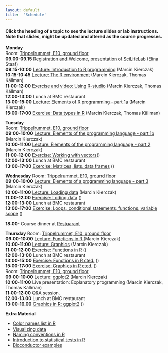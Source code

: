 ```yaml
---
layout: default
title:  'Schedule'
---
```


#### Click the heading of a topic to see the lecture slides or lab instructions. Note that slides, might be updated and altered as the course progresses.

**Monday**  
Room: [Trippelrummet, E10, ground floor](files/bmc_map.jpg)   
**09.00-09.15** [Registration and Welcome, presentation of SciLifeLab]() (Elina Staaf)  
**09:15-10:00** [Lecture: Introduction to R programming]() (Marcin Kierczak)  
**10:15-10:45** [Lecture: The R environment]() (Marcin Kierczak, Thomas Källman)  
**11:00-12:00** [Exercise and video: Using R-studio]() (Marcin Kierczak, Thomas Källman)  
**12:00-13:00** Lunch at BMC restaurant  
**13:00-15:00** [Lecture: Elements of R programming - part 1a]() (Marcin Kierczak)  
**15:00-17:00** [Exercise: Data types in R]() (Marcin Kierczak, Thomas Källman)  

**Tuesday**  
Room: [Trippelrummet, E10, ground floor](files/bmc_map.jpg)  
**09:00-10:00** [Lecture: Elements of the programming language - part 1b]() (Marcin Kierczak)  
**10:00-11:00** [Lecture: Elements of the programming language - part 2]() (Marcin Kierczak)  
**11:00-12:00** [Exercise: Working with vectors]()()  
**12:00-13:00** Lunch at BMC restaurant  
**13:00-17:00** [Exercise: Matrices, lists, data frames]() ()  

**Wednesday** 
Room: [Trippelrummet, E10, ground floor](files/bmc_map.jpg)  
**09:00-10:00** [Lecture: Elements of a programming language - part 3 ]() (Marcin Kierczak)  
**10:00-11:00** [Lecture: Loading data]() (Marcin Kierczak)  
**11:00-12:00** [Exercise: Loding data]() ()  
**12:00-13:00** Lunch at BMC restaurant  
**13:00-17:00** [Exercise: Loops, conditional statements, functions, variable scope]() ()  

**18:00-** Course dinner at [Restuarant]()  

**Thursday**
Room: [Trippelrummet, E10, ground floor](files/bmc_map.jpg)  
**09:00-10:00** [Lecture: Functions in R ]() (Marcin Kierczak)  
**10:00-11:00** [Lecture: Graphics]() (Marcin Kierczak)  
**11:00-12:00** [Exercise: Functions in R]() ()  
**12:00-13:00** Lunch at BMC restaurant  
**13:00-15:00** [Exercise: Functions in R cted.]() ()  
**15:00-17:00** [Exercise: Graphics in R cted.]() ()  
Room: [Trippelrummet, E10, ground floor](files/bmc_map.jpg)  
**09:00-10:00** [Lecture: ggplot2]() (Marcin Kierczak)  
**10:00-11:00** Live presentation: Explanatory programming (Marcin Kierczak, Thomas Källman)  
**11:00-12:00** Q&A session.  
**12.00-13.00** Lunch at BMC restaurant  
**13:00-16.00** [Graphics in R: ggplot2]() ()  

**Extra Material**  
- [Color names list in R](files/Rcolor.pdf)  
- [Visualizing data](files/rules_for_using_color.pdf)  
- [Naming conventions in R](files/Rnaming.pdf)  
- [Introduction to statistical tests in R](files/statests.pdf)  
- [Bioconductor examples](https://f1000research.com/channels/bioconductor)  
